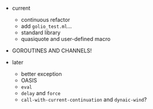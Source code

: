 * current
    * continuous refactor
    * add `golio_test.ml`...
    * standard library
    * quasiquote and user-defined macro

* GOROUTINES AND CHANNELS!

* later
    * better exception
    * OASIS
    * `eval`
    * `delay` and `force`
    * `call-with-current-continuation` and `dynaic-wind`?
